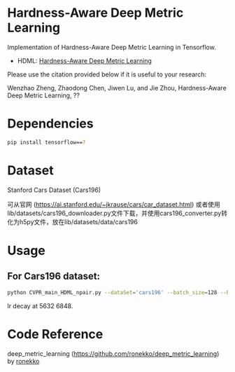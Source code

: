 # Hardness-Aware Deep Metric Learning
Implementation of Hardness-Aware Deep Metric Learning in Tensorflow.

- HDML:  [Hardness-Aware Deep Metric Learning](http://.pdf)

Please use the citation provided below if it is useful to your research:

Wenzhao Zheng, Zhaodong Chen, Jiwen Lu, and Jie Zhou, Hardness-Aware Deep Metric Learning, ??

# Dependencies
```bash
pip install tensorflow==?
```

# Dataset
Stanford Cars Dataset (Cars196)

可从官网 (https://ai.stanford.edu/~jkrause/cars/car_dataset.html) 或者使用lib/datasets/cars196_downloader.py文件下载，并使用cars196_converter.py转化为h5py文件，放在lib/datasets/data/cars196

# Usage
## For Cars196 dataset:

```bash
python CVPR_main_HDML_npair.py --dataSet='cars196' --batch_size=128 --Regular_factor=5e-3 --init_learning_rate=7e-5 --load_formalVal=False --embedding_size=128 --loss_l2_reg=3e-3 --init_batch_per_epoch=500 --batch_per_epoch=64 --max_steps=8000 --beta=1e+4 --lr_gen=1e-2 --num_class=99 --_lambda=0.5 --s_lr=1e-3
```

lr decay at 5632 6848.


# Code Reference
deep\_metric\_learning (https://github.com/ronekko/deep_metric_learning) by [ronekko](https://github.com/ronekko)
